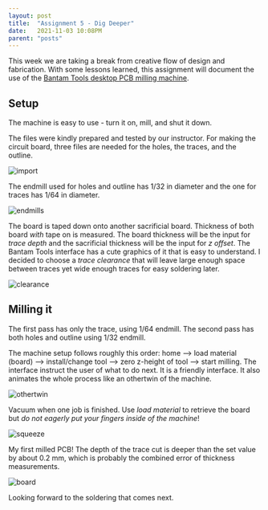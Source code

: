 ```yaml
---
layout: post
title:  "Assignment 5 - Dig Deeper"
date:   2021-11-03 10:08PM
parent: "posts"
---
```

This week we are taking a break from creative flow of design and fabrication. With some lessons learned, this assignment will document the use of the [Bantam Tools desktop PCB milling machine](https://www.bantamtools.com/pcb-milling-machine).

## Setup

The machine is easy to use - turn it on, mill, and shut it down.

The files were kindly prepared and tested by our instructor. For making the circuit board, three files are needed for the holes, the traces, and the outline.

![import](../../../../../files/project5/import.png)

The endmill used for holes and outline has 1/32 in diameter and the one for traces has 1/64 in diameter.

![endmills](../../../../../files/project5/endmills.jpg)

The board is taped down onto another sacrificial board. Thickness of both board *with* tape on is measured. The board thickness will be the input for *trace depth* and the sacrificial thickness will be the input for *z offset*. The Bantam Tools interface has a cute graphics of it that is easy to understand. I decided to choose a *trace clearance* that will leave large enough space between traces yet wide enough traces for easy soldering later.

![clearance](../../../../../files/project5/clearance.png)

## Milling it

The first pass has only the trace, using 1/64 endmill. The second pass has both holes and outline using 1/32 endmill.

The machine setup follows roughly this order: home --> load material (board) --> install/change tool --> zero z-height of tool --> start milling. The interface instruct the user of what to do next. It is a friendly interface. It also animates the whole process like an othertwin of the machine.

![othertwin](../../../../../files/project5/othertwin.gif)

Vacuum when one job is finished. Use *load material* to retrieve the board but *do not eagerly put your fingers inside of the machine*!

![squeeze](../../../../../files/project5/squeeze.jpg)

My first milled PCB! The depth of the trace cut is deeper than the set value by about 0.2 mm, which is probably the combined error of thickness measurements.

![board](../../../../../files/project5/board.gif)


Looking forward to the soldering that comes next.